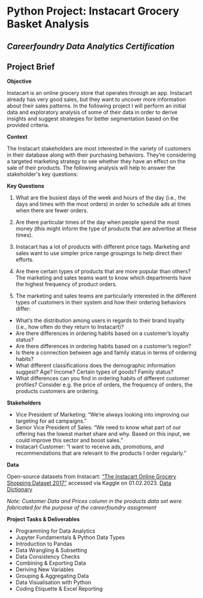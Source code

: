 # Python Project: Instacart Grocery Basket Analysis
## *Careerfoundry Data Analytics Certification*

## Project Brief

**Objective**

Instacart is an online grocery store that operates through an app. Instacart already has very good sales, but they
want to uncover more information about their sales patterns. In the following project I will perform an initial data and exploratory analysis of some of their data in order
to derive insights and suggest strategies for better segmentation based on the provided criteria.

**Context**

The Instacart stakeholders are most interested in the variety of customers in their database along with their purchasing behaviors. 
They’re considering a targeted marketing strategy to see whether they have an effect on the sale of their products.
The following analysis will help to answer the stakeholder's key questions:

**Key Questions**

1. What are the busiest days of the week and hours of the day (i.e., the days and times with the most orders) in order to schedule ads at
times when there are fewer orders.

2. Are there particular times of the day when people spend the most money (this might inform the type of products that are advertise at these times).
  
3. Instacart has a lot of products with different price tags. Marketing and sales want to use simpler price range groupings to help direct their efforts.

4. Are there certain types of products that are more popular than others? The marketing and sales teams want to know which departments have the highest frequency of product orders.

5. The marketing and sales teams are particularly interested in the different types of customers in their system and how their ordering behaviors differ:
- What’s the distribution among users in regards to their brand loyalty (i.e., how often do they return to Instacart)?
- Are there differences in ordering habits based on a customer’s loyalty status?
- Are there differences in ordering habits based on a customer’s region?
- Is there a connection between age and family status in terms of ordering habits?
- What different classifications does the demographic information suggest? Age? Income? Certain types of goods? Family status?
- What differences can you find in ordering habits of different customer profiles? Consider e.g. the price of orders, the frequency of orders, the products customers are ordering.

**Stakeholders**

- Vice President of Marketing: “We’re always looking into improving our targeting for ad campaigns.”
- Senior Vice President of Sales: “We need to know what part of our offering has the lowest market share and why. Based on this input, we could improve this sector and
boost sales.”
- Instacart Customer: “I want to receive ads, promotions, and recommendations that are relevant to the products I order regularly.”

**Data**

Open-source datasets from Instacart: [“The Instacart Online Grocery Shopping Dataset 2017”](www.instacart.com/datasets/grocery-shopping-2017) accessed via Kaggle on 01.02.2023.
[Data Dictionary](https://gist.github.com/jeremystan/c3b39d947d9b88b3ccff3147dbcf6c6b) 

*Note: Customer Data and Prices column in the products data set were fabricated for the purpose of the careerfoundry assignment*

**Project Tasks & Deliverables**

- Programming for Data Analytics
- Jupyter Fundamentals & Python Data Types
- Introduction to Pandas
- Data Wrangling & Subsetting
- Data Consistency Checks
- Combining & Exporting Data
- Deriving New Variables
- Grouping & Aggregating Data
- Data Visualisation with Python
- Coding Etiquette & Excel Reporting
